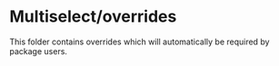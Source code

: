 # Multiselect/overrides

This folder contains overrides which will automatically be required by package users.
